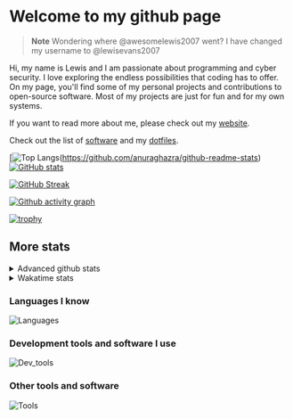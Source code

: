 # Welcome to my github page

> **Note**
> Wondering where @awesomelewis2007 went? I have changed my username to @lewisevans2007

Hi, my name is Lewis and I am passionate about programming and cyber security. I love exploring the endless possibilities that coding has to offer. On my page, you'll find some of my personal projects and contributions to open-source software. Most of my projects are just for fun and for my own systems.

If you want to read more about me, please check out my [website](https://lewisevans2007.github.io/).

Check out the list of [software](https://github.com/lewisevans2007/lewisevans2007/blob/master/software.md) and my [dotfiles](https://github.com/lewisevans2007/dotfiles).

[![Top Langs](https://github-readme-stats.vercel.app/api/top-langs/?username=lewisevans2007&hide=html,css,jupyter%20notebook&langs_count=10&layout=donut&theme=transparent&exclude_repo=GPT-code-repository,Obsidian_vault,Apple-PowerManagement,Apple-Security,CMake,qemu,swift,tcpdump,xnu)(https://github.com/anuraghazra/github-readme-stats) 
[![GitHub stats](https://github-readme-stats.vercel.app/api?username=lewisevans2007&show_icons=true&theme=transparent)](https://github.com/anuraghazra/github-readme-stats)

[![GitHub Streak](https://streak-stats.demolab.com?user=lewisevans2007&theme=transparent)](https://git.io/streak-stats)

[![Github activity graph](https://github-readme-activity-graph.vercel.app/graph?username=lewisevans2007&theme=github-compact&area=true)](https://github.com/ashutosh00710/github-readme-activity-graph)

[![trophy](https://github-profile-trophy.vercel.app/?username=lewisevans2007&theme=darkhub)](https://github.com/ryo-ma/github-profile-trophy)

## More stats
<details close>
<summary>Advanced github stats</summary>
<br>
  
![Metrics](https://raw.githubusercontent.com/lewisevans2007/lewisevans2007/master/github-metrics.svg)
  
</details>

<details close>
<summary>Wakatime stats</summary>
<br>

<!--START_SECTION:waka-->

```txt
Markdown     56 mins         ███████░░░░░░░░░░░░░░░░░░   28.55 %
Python       35 mins         ████▓░░░░░░░░░░░░░░░░░░░░   18.15 %
C++          29 mins         ███▓░░░░░░░░░░░░░░░░░░░░░   14.90 %
HTML         18 mins         ██▒░░░░░░░░░░░░░░░░░░░░░░   09.43 %
Text         11 mins         █▒░░░░░░░░░░░░░░░░░░░░░░░   05.73 %
CMake        10 mins         █▒░░░░░░░░░░░░░░░░░░░░░░░   05.10 %
XML          9 mins          █▒░░░░░░░░░░░░░░░░░░░░░░░   05.00 %
C            7 mins          █░░░░░░░░░░░░░░░░░░░░░░░░   04.03 %
Rust         6 mins          █░░░░░░░░░░░░░░░░░░░░░░░░   03.42 %
Git Config   4 mins          ▓░░░░░░░░░░░░░░░░░░░░░░░░   02.08 %
Makefile     2 mins          ▒░░░░░░░░░░░░░░░░░░░░░░░░   01.23 %
Bash         1 min           ▒░░░░░░░░░░░░░░░░░░░░░░░░   00.90 %
Other        1 min           ░░░░░░░░░░░░░░░░░░░░░░░░░   00.56 %
TOML         0 secs          ░░░░░░░░░░░░░░░░░░░░░░░░░   00.37 %
YAML         0 secs          ░░░░░░░░░░░░░░░░░░░░░░░░░   00.19 %
```

<!--END_SECTION:waka-->
</details>

### Languages I know
![Languages](https://skillicons.dev/icons?i=python,cpp,cs,c,javascript,nodejs,dotnet,bash,css,html,rust)
### Development tools and software I use
![Dev_tools](https://skillicons.dev/icons?i=git,docker,github,googlecloud,vscode,visualstudio,raspberrypi,linux,powershell,replit)
### Other tools and software
![Tools](https://skillicons.dev/icons?i=blender,ps,pr,ai,xd,figma)

